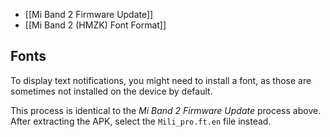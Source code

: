 - [[Mi Band 2 Firmware Update]]
- [[Mi Band 2 (HMZK) Font Format]]

## Fonts

To display text notifications, you might need to install a font, as those are sometimes not installed on the device by default.

This process is identical to the *Mi Band 2 Firmware Update* process above. After extracting the APK, select the `Mili_pro.ft.en` file instead.